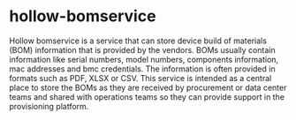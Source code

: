 # hollow-bomservice
Hollow bomservice is a service that can store device build of materials (BOM) information that is provided by the vendors.  BOMs usually contain information like serial numbers, model numbers, components information, mac addresses and bmc credentials.  The information is often provided in formats such as PDF, XLSX or CSV.  This service is intended as a central place to store the BOMs as they are received by procurement or data center teams and shared with operations teams so they can provide support in the provisioning platform.
